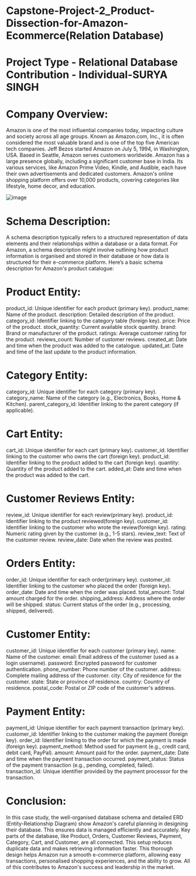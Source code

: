 # Capstone-Project-2_Product-Dissection-for-Amazon-Ecommerce(Relation Database)
# Project Type - Relational Database Contribution - Individual-SURYA SINGH
# Company Overview:
Amazon is one of the most influential companies today, impacting culture and society across all age groups. Known as Amazon.com, Inc., it is often considered the most valuable brand and is one of the top five American tech companies. Jeff Bezos started Amazon on July 5, 1994, in Washington, USA. Based in Seattle, Amazon serves customers worldwide.
Amazon has a large presence globally, including a significant customer base in India. Its various services, like Amazon Prime Video, Kindle, and Audible, each have their own advertisements and dedicated customers. Amazon's online shopping platform offers over 10,000 products, covering categories like lifestyle, home decor, and education.

![image](https://github.com/user-attachments/assets/b566e914-6746-432b-912a-58ca1492217c)

# Schema Description: 
A schema description typically refers to a structured representation of data elements and their relationships within a database or a data format.
For Amazon, a schema description might involve outlining how product information is organised and stored in their database or how data is structured for their e-commerce platform. Here’s a basic schema description for Amazon's product catalogue:

# Product Entity:
product_id: Unique identifier for each product (primary key).
product_name: Name of the product.
description: Detailed description of the product.
category_id: Identifier linking to the category table (foreign key).
price: Price of the product.
stock_quantity: Current available stock quantity.
brand: Brand or manufacturer of the product.
ratings: Average customer rating for the product.
reviews_count: Number of customer reviews.
created_at: Date and time when the product was added to the catalogue.
updated_at: Date and time of the last update to the product information.
# Category Entity:
category_id: Unique identifier for each category (primary key).
category_name: Name of the category (e.g., Electronics, Books, Home & Kitchen).
parent_category_id: Identifier linking to the parent category (if applicable).
# Cart Entity:
cart_id: Unique identifier for each cart (primary key).
customer_id: Identifier linking to the customer who owns the cart (foreign key).
product_id: Identifier linking to the product added to the cart (foreign key).
quantity: Quantity of the product added to the cart.
added_at: Date and time when the product was added to the cart.
# Customer Reviews Entity:
review_id: Unique identifier for each review(primary key).
product_id: Identifier linking to the product reviewed(foreign key).
customer_id: Identifier linking to the customer who wrote the review(foreign key).
rating: Numeric rating given by the customer (e.g., 1-5 stars).
review_text: Text of the customer review.
review_date: Date when the review was posted.
# Orders Entity:
order_id: Unique identifier for each order(primary key).
customer_id: Identifier linking to the customer who placed the order (foreign key).
order_date: Date and time when the order was placed.
total_amount: Total amount charged for the order.
shipping_address: Address where the order will be shipped.
status: Current status of the order (e.g., processing, shipped, delivered).
# Customer Entity:
customer_id: Unique identifier for each customer (primary key).
name: Name of the customer.
email: Email address of the customer (used as a login username).
password: Encrypted password for customer authentication.
phone_number: Phone number of the customer.
address: Complete mailing address of the customer.
city: City of residence for the customer.
state: State or province of residence.
country: Country of residence.
postal_code: Postal or ZIP code of the customer's address.
# Payment Entity:
payment_id: Unique identifier for each payment transaction (primary key).
customer_id: Identifier linking to the customer making the payment (foreign key).
order_id: Identifier linking to the order for which the payment is made (foreign key).
payment_method: Method used for payment (e.g., credit card, debit card, PayPal).
amount: Amount paid for the order.
payment_date: Date and time when the payment transaction occurred.
payment_status: Status of the payment transaction (e.g., pending, completed, failed).
transaction_id: Unique identifier provided by the payment processor for the transaction.



# Conclusion: 
In this case study, the well-organised database schema and detailed ERD (Entity-Relationship Diagram) show Amazon's careful planning in designing their database. This ensures data is managed efficiently and accurately. Key parts of the database, like Product, Orders, Customer Reviews, Payment, Category, Cart, and Customer, are all connected. This setup reduces duplicate data and makes retrieving information faster. This thorough design helps Amazon run a smooth e-commerce platform, allowing easy transactions, personalised shopping experiences, and the ability to grow. All of this contributes to Amazon's success and leadership in the market.


